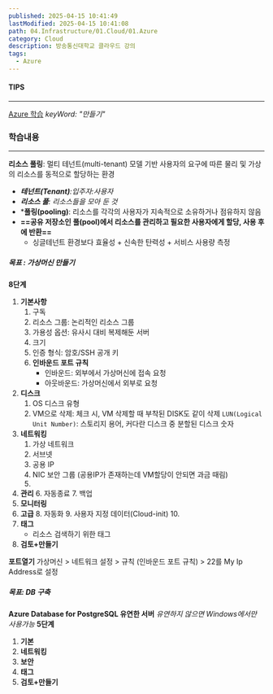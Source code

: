 ```yaml
---
published: 2025-04-15 10:41:49
lastModified: 2025-04-15 10:41:08
path: 04.Infrastructure/01.Cloud/01.Azure
category: Cloud
description: 방송통신대학교 클라우드 강의
tags:
  - Azure
---
```

#### TIPS
---
[Azure 학습](https://learn.microsoft.com/ko-kr/training/azure/) _keyWord: "만들기"_
### 학습내용
---
**리소스 풀링**: 멀티 테넌트(multi-tenant) 모델 기반 사용자의 요구에 따른 물리 및 가상의 리소스를 동적으로 할당하는 환경
- ***테넌트(Tenant)**:입주자:사용자*
- ***리소스 풀**: 리소스들을 모아 둔 것*
- ***풀링(pooling)**: 리소스를 각각의 사용자가 지속적으로 소유하거나 점유하지 않음
- **==공유 저장소인 풀(pool)에서 리소스를 관리하고 필요한 사용자에게 할당, 사용 후에 반환==**
	- 싱글테넌트 환경보다 효율성 + 신속한 탄력성 + 서비스 사용량 측정
##### 목표 : 가상머신 만들기
**8단계**
1. **기본사항**
	1. 구독
	2. 리소스 그룹: 논리적인 리소스 그룹
	3. 가용성 옵션: 유사시 대비 복제해둔 서버
	4. 크기
	5. 인증 형식: 암호/SSH 공개 키
	6. **인바운드 포트 규칙**
		- 인바운드: 외부에서 가상머신에 접속 요청
		- 아웃바운드: 가상머신에서 외부로 요청
2. **디스크**
	1. OS 디스크 유형
	2. VM으로 삭제: 체크 시, VM 삭제할 때 부착된 DISK도 같이 삭제
		`LUN(Logical Unit Number)`: 스토리지 용어, 커다란 디스크 중 분할된 디스크 숫자
3. **네트워킹**
	1. 가상 네트워크
	2. 서브넷
	3. 공용 IP
	4. NIC 보안 그룹 (공용IP가 존재하는데 VM할당이 안되면 과금 때림)
	5. 
4. **관리**
	6. 자동종료
	7. 백업
5. **모니터링**
6. **고급**
	8. 자동화
	9. 사용자 지정 데이터(Cloud-init)
	10. 
7. **태그**
	- 리소스 검색하기 위한 태그
8. **검토+만들기**

**포트열기**
가상머신 > 네트워크 설정 > 규칙 (인바운드 포트 규칙) > 22를 My Ip Address로 설정
##### 목표: DB 구축
**Azure Database for PostgreSQL 유연한 서버**
	*유연하지 않으면 Windows에서만 사용가능*
**5단계**
1. **기본**
2. **네트워킹**
3. **보안**
4. **태그**
5. **검토+만들기**